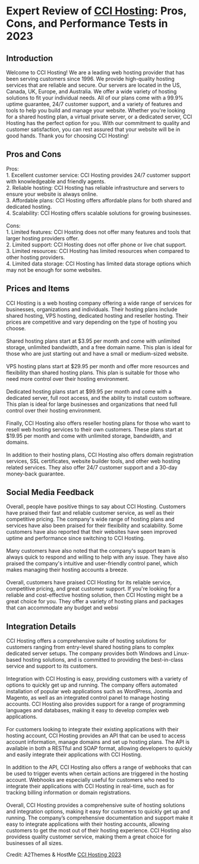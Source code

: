 <h1>Expert Review of <a href="https://a2themes.com/cci-hosting-reviews">CCI Hosting</a>: Pros, Cons, and Performance Tests in 2023</h1>
<h2>Introduction</h2>
Welcome to CCI Hosting! We are a leading web hosting provider that has been serving customers since 1996. We provide high-quality hosting services that are reliable and secure. Our servers are located in the US, Canada, UK, Europe, and Australia. We offer a wide variety of hosting solutions to fit your individual needs. All of our plans come with a 99.9% uptime guarantee, 24/7 customer support, and a variety of features and tools to help you build and manage your website. Whether you're looking for a shared hosting plan, a virtual private server, or a dedicated server, CCI Hosting has the perfect option for you. With our commitment to quality and customer satisfaction, you can rest assured that your website will be in good hands. Thank you for choosing CCI Hosting!
<h2>Pros and Cons</h2>
Pros:<br>1. Excellent customer service: CCI Hosting provides 24/7 customer support with knowledgeable and friendly agents.<br>2. Reliable hosting: CCI Hosting has reliable infrastructure and servers to ensure your website is always online.<br>3. Affordable plans: CCI Hosting offers affordable plans for both shared and dedicated hosting.<br>4. Scalability: CCI Hosting offers scalable solutions for growing businesses.<br><br>Cons:<br>1. Limited features: CCI Hosting does not offer many features and tools that larger hosting providers offer.<br>2. Limited support: CCI Hosting does not offer phone or live chat support.<br>3. Limited resources: CCI Hosting has limited resources when compared to other hosting providers.<br>4. Limited data storage: CCI Hosting has limited data storage options which may not be enough for some websites.
<h2>Prices and Items</h2>
CCI Hosting is a web hosting company offering a wide range of services for businesses, organizations and individuals. Their hosting plans include shared hosting, VPS hosting, dedicated hosting and reseller hosting. Their prices are competitive and vary depending on the type of hosting you choose.<br><br>Shared hosting plans start at $3.95 per month and come with unlimited storage, unlimited bandwidth, and a free domain name. This plan is ideal for those who are just starting out and have a small or medium-sized website.<br><br>VPS hosting plans start at $29.95 per month and offer more resources and flexibility than shared hosting plans. This plan is suitable for those who need more control over their hosting environment.<br><br>Dedicated hosting plans start at $99.95 per month and come with a dedicated server, full root access, and the ability to install custom software. This plan is ideal for large businesses and organizations that need full control over their hosting environment.<br><br>Finally, CCI Hosting also offers reseller hosting plans for those who want to resell web hosting services to their own customers. These plans start at $19.95 per month and come with unlimited storage, bandwidth, and domains.<br><br>In addition to their hosting plans, CCI Hosting also offers domain registration services, SSL certificates, website builder tools, and other web hosting related services. They also offer 24/7 customer support and a 30-day money-back guarantee.
<h2>Social Media Feedback</h2>
Overall, people have positive things to say about CCI Hosting. Customers have praised their fast and reliable customer service, as well as their competitive pricing. The company's wide range of hosting plans and services have also been praised for their flexibility and scalability. Some customers have also reported that their websites have seen improved uptime and performance since switching to CCI Hosting.<br><br>Many customers have also noted that the company's support team is always quick to respond and willing to help with any issue. They have also praised the company's intuitive and user-friendly control panel, which makes managing their hosting accounts a breeze.<br><br>Overall, customers have praised CCI Hosting for its reliable service, competitive pricing, and great customer support. If you're looking for a reliable and cost-effective hosting solution, then CCI Hosting might be a great choice for you. They offer a variety of hosting plans and packages that can accommodate any budget and websi
<h2>Integration Details</h2>
CCI Hosting offers a comprehensive suite of hosting solutions for customers ranging from entry-level shared hosting plans to complex dedicated server setups. The company provides both Windows and Linux-based hosting solutions, and is committed to providing the best-in-class service and support to its customers.<br><br>Integration with CCI Hosting is easy, providing customers with a variety of options to quickly get up and running. The company offers automated installation of popular web applications such as WordPress, Joomla and Magento, as well as an integrated control panel to manage hosting accounts. CCI Hosting also provides support for a range of programming languages and databases, making it easy to develop complex web applications.<br><br>For customers looking to integrate their existing applications with their hosting account, CCI Hosting provides an API that can be used to access account information, manage domains and set up hosting plans. The API is available in both a RESTful and SOAP format, allowing developers to quickly and easily integrate their applications with CCI Hosting.<br><br>In addition to the API, CCI Hosting also offers a range of webhooks that can be used to trigger events when certain actions are triggered in the hosting account. Webhooks are especially useful for customers who need to integrate their applications with CCI Hosting in real-time, such as for tracking billing information or domain registrations.<br><br>Overall, CCI Hosting provides a comprehensive suite of hosting solutions and integration options, making it easy for customers to quickly get up and running. The company’s comprehensive documentation and support make it easy to integrate applications with their hosting accounts, allowing customers to get the most out of their hosting experience. CCI Hosting also providess quality customer service, making them a great choice for businesses of all sizes.
<p>Credit: A2Themes & HostMe <a href="https://a2themes.com/cci-hosting-reviews">CCI Hosting 2023</a></p>